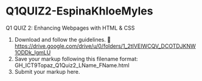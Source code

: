 # Q1QUIZ2-EspinaKhloeMyles
Q1 QUIZ 2: Enhancing Webpages with  HTML & CSS

1. Download and follow the guidelines.
    📂https://drive.google.com/drive/u/0/folders/1_2tIVEIWCQV_DCOTDJKNW1ODDk_IgmLU
2. Save your markup following this filename format: GH_ICT9Topaz_Q1Quiz2_LName_FName.html
3. Submit your markup here.
